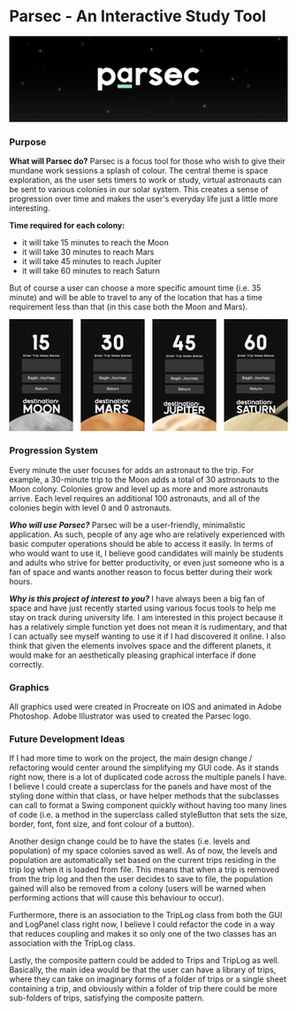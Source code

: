# Parsec - An Interactive Study Tool

![Banner](Parsec_Banner.png)

### Purpose
**What will Parsec do?** Parsec is a focus tool for those who wish to give their mundane work sessions a splash of colour. 
The central theme is space exploration, as the user sets timers to work or study, virtual astronauts can be sent to various colonies in our solar system. 
This creates a sense of progression over time and makes the user's everyday life just a little more interesting.

**Time required for each colony:**
- it will take 15 minutes to reach the Moon
- it will take 30 minutes to reach Mars
- it will take 45 minutes to reach Jupiter
- it will take 60 minutes to reach Saturn

But of course a user can choose a more specific amount time (i.e. 35 minute) and will be able to travel to any of the location that has a time requirement less than that (in this case both the Moon and Mars).

![UI](UI_Demo.png)

### Progression System

Every minute the user focuses for adds an astronaut to the trip. For example, a 30-minute trip to the Moon adds a 
total of 30 astronauts to the Moon colony. Colonies grow and level up as more and more astronauts arrive. Each level requires an additional 100 astronauts, and all of the colonies begin with level 0 and 0 astronauts. 


***Who will use Parsec?*** Parsec will be a user-friendly, minimalistic application. As such, people of 
any age who are relatively experienced with basic computer operations should be able to access it easily. In terms of 
who would want to use it, I believe good candidates will mainly be students and adults who strive for better 
productivity, or even just someone who is a fan of space and wants another reason to focus better during their work 
hours.

***Why is this project of interest to you?*** I have always been a big fan of space and have just recently started 
using various focus tools to help me stay on track during university life. I am interested in this project because 
it has a relatively simple function yet does not mean it is rudimentary, and that I can actually see myself wanting 
to use it if I had discovered it online. I also think that given the elements involves space and the different planets,
it would make for an aesthetically pleasing graphical interface if done correctly.

### Graphics
All graphics used were created in Procreate on IOS and animated in Adobe Photoshop. Adobe Illustrator was used to created the Parsec logo.

### Future Development Ideas

If I had more time to work on the project, the main design change / refactoring would center around the simplifying 
my GUI code. As it stands right now, there is a lot of duplicated code across the multiple panels I have. I 
believe I could create a superclass for the panels and have most of the styling done within that class, or have 
helper methods that the subclasses can call to format a Swing component quickly without having too many lines of 
code (i.e. a method in the superclass called styleButton that sets the size, border, font, font size, and font 
colour of a button). 

Another design change could be to have the states (i.e. levels and population) of my space colonies saved as well. 
As of now, the levels and population are automatically set based on the current trips residing in the trip log when 
it is loaded from file. This means that when a trip is removed from the trip log and then the user decides to save 
to file, the population gained will also be removed from a colony (users will be warned when performing actions that 
will cause this behaviour to occur).

Furthermore, there is an association to the TripLog class from both the GUI and LogPanel class right now, I believe 
I could refactor the code in a way that reduces coupling and makes it so only one of the two classes has an 
association with the TripLog class. 

Lastly, the composite pattern could be added to Trips and TripLog as well. Basically, the main idea would be that 
the user can have a library of trips, where they can take on imaginary forms of a folder of trips or a single sheet 
containing a trip, and obviously within a folder of trip there could be more sub-folders of trips, satisfying the 
composite pattern.
